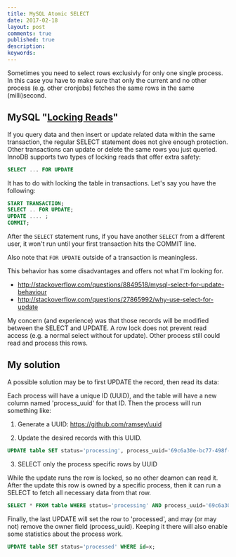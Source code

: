 ```yaml
---
title: MySQL Atomic SELECT
date: 2017-02-18
layout: post
comments: true
published: true
description: 
keywords: 
---
```


Sometimes you need to select rows exclusivly for only one single process. In this case you have to make sure that only the current and no other process (e.g. other cronjobs) fetches the same rows in the same (milli)second. 

## MySQL "[Locking Reads](https://dev.mysql.com/doc/refman/5.7/en/innodb-locking-reads.html)" 

If you query data and then insert or update related data within the same transaction, the regular SELECT statement does not give enough protection. Other transactions can update or delete the same rows you just queried. InnoDB supports two types of locking reads that offer extra safety:

```sql
SELECT ... FOR UPDATE
```

It has to do with locking the table in transactions. Let's say you have the following:

```sql
START TRANSACTION;
SELECT .. FOR UPDATE;
UPDATE .... ;
COMMIT;
```

After the `SELECT` statement runs, if you have another `SELECT` from a different user, it won't run until your first transaction hits the COMMIT line.

Also note that `FOR UPDATE` outside of a transaction is meaningless.

This behavior has some disadvantages and offers not what I'm looking for. 
* http://stackoverflow.com/questions/8849518/mysql-select-for-update-behaviour
* http://stackoverflow.com/questions/27865992/why-use-select-for-update

My concern (and experience) was that those records will be modified between the SELECT and UPDATE.
A row lock does not prevent read access (e.g. a normal select without for update). Other process still could read and process this rows.

## My solution

A possible solution may be to first UPDATE the record, then read its data:

Each process will have a unique ID (UUID), and the table will have a new column named 'process_uuid' for that ID. Then the process will run something like:

1. Generate a UUID: https://github.com/ramsey/uuid

2. Update the desired records with this UUID.

```sql
UPDATE table SET status='processing', process_uuid='69c6a30e-bc77-498f-954d-1640bc394f74' WHERE status='new';
```

3. SELECT only the process specific rows by UUID

While the update runs the row is locked, so no other deamon can read it. After the update this row is owned by a specific process, then it can run a SELECT to fetch all necessary data from that row.

```sql
SELECT * FROM table WHERE status='processing' AND process_uuid='69c6a30e-bc77-498f-954d-1640bc394f74';
```

Finally, the last UPDATE will set the row to 'processed', and may (or may not) remove the owner field (process_uuid). Keeping it there will also enable some statistics about the process work.

```sql
UPDATE table SET status='processed' WHERE id=x;
```